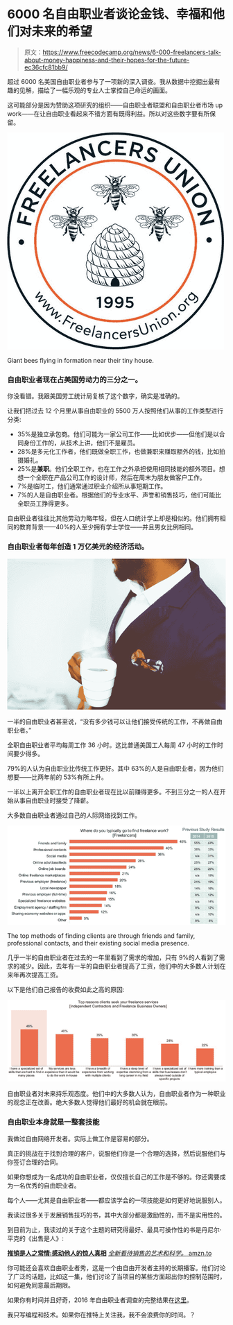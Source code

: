 # 6000 名自由职业者谈论金钱、幸福和他们对未来的希望

> 原文：<https://www.freecodecamp.org/news/6-000-freelancers-talk-about-money-happiness-and-their-hopes-for-the-future-ec36cfc81bb9/>

超过 6000 名美国自由职业者参与了一项新的深入调查。我从数据中挖掘出最有趣的见解，描绘了一幅乐观的专业人士掌控自己命运的画面。

这可能部分是因为赞助这项研究的组织——自由职业者联盟和自由职业者市场 up work——在让自由职业看起来不错方面有既得利益。所以对这些数字要有所保留。

![pvseu1VLRfqAp10z0VxBCaHR8LAJqXKnmsuQ](img/454caaf840277448e58aecd1217e7ab3.png)

Giant bees flying in formation near their tiny house.

### 自由职业者现在占美国劳动力的三分之一。

你没看错。我跟美国劳工统计局复核了这个数字，确实是准确的。

让我们把过去 12 个月里从事自由职业的 5500 万人按照他们从事的工作类型进行分类:

*   35%是独立承包商。他们可能为一家公司工作——比如优步——但他们是以合同身份工作的，从技术上讲，他们不是雇员。
*   28%是多元化工作者，他们既做全职工作，也做兼职来赚取额外的钱，比如拍摄婚礼。
*   25%是**兼职**。他们全职工作，也在工作之外承担使用相同技能的额外项目。想想一个全职在产品公司工作的设计师，然后在周末为朋友做客户工作。
*   7%是临时工，他们通常通过职业介绍所从事短期工作。
*   7%的人是自由职业者。根据他们的专业水平、声誉和销售技巧，他们可能比全职员工挣得更多。

自由职业者往往比其他劳动力略年轻，但在人口统计学上却是相似的。他们拥有相同的教育背景——40%的人至少拥有学士学位——并且男女比例相同。

### 自由职业者每年创造 1 万亿美元的经济活动。

![h4kJnLWJ2MRIoXs3KupNuZ1snUkO9tpOgyv4](img/85d50b62c1c9d5df7d43450d0fc9fc7c.png)

一半的自由职业者甚至说，“没有多少钱可以让他们接受传统的工作，不再做自由职业者。”

全职自由职业者平均每周工作 36 小时。这比普通美国工人每周 47 小时的工作时间要少得多。

79%的人认为自由职业比传统工作更好。其中 63%的人是自由职业者，因为他们想要——比两年前的 53%有所上升。

一半以上离开全职工作的自由职业者现在比以前赚得更多。不到三分之一的人在开始从事自由职业时接受了降薪。

大多数自由职业者通过自己的人际网络找到工作。

![FdtJoVvUG9kyxr1qiB3DhhI7-Mfm6RpIqTHq](img/24344fb8e1558e7660c3088498f1085d.png)

The top methods of finding clients are through friends and family, professional contacts, and their existing social media presence.

几乎一半的自由职业者在过去的一年里看到了需求的增加，只有 9%的人看到了需求的减少。因此，去年有一半的自由职业者提高了工资，他们中的大多数人计划在来年再次提高工资。

以下是他们自己报告的收费如此之高的原因:

![OjQHd20wD1koeqeJtQYTse68RCgVBpHROAc8](img/a0ad7a6ee8596c992ebd1c5cca1e587d.png)

自由职业者对未来持乐观态度。他们中的大多数人认为，自由职业者作为一种职业的观念正在改善。绝大多数人觉得他们最好的机会就在眼前。

### 自由职业本身就是一整套技能

我做过自由网络开发者。实际上做工作是容易的部分。

真正的挑战在于找到合理的客户，说服他们你是一个合理的选择，然后说服他们与你签订合理的合同。

如果你想成为一名成功的自由职业者，仅仅擅长自己的工作是不够的。你还需要成为一名优秀的自由职业者。

每个人——尤其是自由职业者——都应该学会的一项技能是如何更好地说服别人。

我读过很多关于发展销售技巧的书，其中大部分都是激励性的，而不是实用性的。

到目前为止，我读过的关于这个主题的研究得最好、最具可操作性的书是丹尼尔·平克的《出售是人》:

[**推销是人之常情:感动他人的惊人真相**](http://amzn.to/2dP31PB)
[*全新看待销售的艺术和科学。* amzn.to](http://amzn.to/2dP31PB)

你可能还会喜欢自由职业者秀，这是一个由自由开发者主持的长期播客。他们讨论了广泛的话题，比如这一集，他们讨论了当项目的某些方面超出你的控制范围时，如何避免同意最后期限。

如果你有时间并且好奇，2016 年自由职业者调查的完整结果在[这里](https://www.upwork.com/i/freelancing-in-america/2016/)。

我只写编程和技术。如果你在推特上关注我，我不会浪费你的时间。？